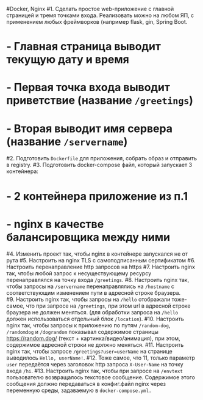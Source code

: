 #Docker, Nginx
#1. Сделать простое web-приложение с главной страницей и тремя точками входа. Реализовать можно на любом ЯП, с применением любых фреймворков (например flask, gin, Spring Boot.
#	- Главная страница выводит текущую дату и время
#	- Первая точка входа выводит приветствие (название `/greetings`)
#	- Вторая выводит имя сервера (название `/servername`)
#2. Подготовить `Dockerfile` для приложения, собрать образ и отправить в registry.
#3. Подготовить docker-compose файл, который запускает 3 контейнера: 
#	- 2 контейнера приложение из п.1
#	- nginx в качестве балансировщика между ними
#4. Изменить проект так, чтобы nginx в контейнере запускался не от рута
#5. Настроить на nginx TLS с самоподписанным сертификатом
#6. Настроить перенаправление http запросов на https
#7. Настроить nginx так, чтобы любой запрос к несуществующему ресурсу перенаправлялся на точку входа `/greetings`. 
#8. Настроить nginx так, чтобы запросы на `/servername` перенаправлялись на `/hostname` с соответствующим изменением пути в адресной строке браузера.  
#9. Настроить nginx так, чтобы запросы на `/hello`  отображали тоже-самое, что при запросе на `/greetings`, при этом url в адресной строке браузера не должен меняться. (для обработки запроса на `/hello` должен использоваться отдельный блок `/location`).
#10. Настроить nginx так, чтобы запросы к  приложению по путям `/random-dog`, `/randomdog`  и `/dograndom` показывал содержимое страницы https://random.dog/  (текст + картинка/видео/анимация), при этом, содержимое адресной строки не должно меняться. 
#11. Настроить nginx так, чтобы запросе `/greetings?user=userName` на странице выводилось `Hello, userName!`.
#12. Тоже самое, что 11, только параметр `user` передаётся через заголовок http запроса `X-User-Name` на точку входа `/hi`.
#13. Настроить nginx так, чтобы при запросе на `/envtext` пользователю  возвращалось текстовое сообщение. Содержимое этого сообщения должно передаваться в конфиг.файл nginx через переменную среды, задаваемую в `docker-compose.yml.`
